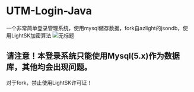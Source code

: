 # UTM-Login-Java
一个非常简单登录管理系统，使用mysql储存数据，fork自azlight的jsondb，使用LightSK加密算法
![无标题](https://github.com/QilingYujie/UTM-Login-Java/assets/67693593/cd26d6c3-3d05-4c38-9cd7-ab21007919fc)
## **请注意！本登录系统只能使用Mysql(5.x)作为数据库，其他均会出现问题。**
对于fork，禁止使用LightSK许可证！
